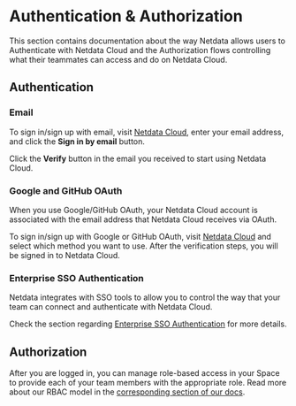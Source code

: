 # Authentication & Authorization

This section contains documentation about the way Netdata allows users to Authenticate with Netdata Cloud and the Authorization flows controlling what their teammates can access and do on Netdata Cloud.

## Authentication

### Email

To sign in/sign up with email, visit [Netdata Cloud](https://app.netdata.cloud/sign-in?cloudRoute=spaces?utm_source=docs&utm_content=sign_in_button_email_section), enter your email address, and click the **Sign in by email** button.

Click the **Verify** button in the email you received to start using Netdata Cloud.

### Google and GitHub OAuth

When you use Google/GitHub OAuth, your Netdata Cloud account is associated with the email address that Netdata Cloud
receives via OAuth.

To sign in/sign up with Google or GitHub OAuth, visit [Netdata Cloud](https://app.netdata.cloud/sign-in?cloudRoute=spaces?utm_source=docs&utm_content=sign_in_button_google_github_section) and select which method you want to use. After the verification steps, you will be signed in to Netdata Cloud.

### Enterprise SSO Authentication

Netdata integrates with SSO tools to allow you to control the way that your team can connect and authenticate with Netdata Cloud.

Check the section regarding [Enterprise SSO Authentication](https://github.com/netdata/netdata/blob/master/docs/netdata-cloud/enterprise-sso-authentication.md) for more details.

## Authorization

After you are logged in, you can manage role-based access in your Space to provide each of your team members with the appropriate role. Read more about our RBAC model in the [corresponding section of our docs](https://github.com/netdata/netdata/blob/master/docs/cloud/manage/role-based-access.md).

